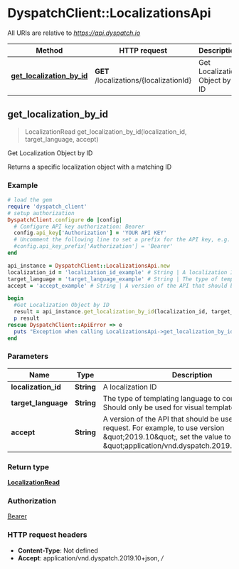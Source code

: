 # DyspatchClient::LocalizationsApi

All URIs are relative to *https://api.dyspatch.io*

Method | HTTP request | Description
------------- | ------------- | -------------
[**get_localization_by_id**](LocalizationsApi.md#get_localization_by_id) | **GET** /localizations/{localizationId} | Get Localization Object by ID



## get_localization_by_id

> LocalizationRead get_localization_by_id(localization_id, target_language, accept)

Get Localization Object by ID

Returns a specific localization object with a matching ID

### Example

```ruby
# load the gem
require 'dyspatch_client'
# setup authorization
DyspatchClient.configure do |config|
  # Configure API key authorization: Bearer
  config.api_key['Authorization'] = 'YOUR API KEY'
  # Uncomment the following line to set a prefix for the API key, e.g. 'Bearer' (defaults to nil)
  #config.api_key_prefix['Authorization'] = 'Bearer'
end

api_instance = DyspatchClient::LocalizationsApi.new
localization_id = 'localization_id_example' # String | A localization ID
target_language = 'target_language_example' # String | The type of templating language to compile as. Should only be used for visual templates.
accept = 'accept_example' # String | A version of the API that should be used for the request. For example, to use version \"2019.10\", set the value to \"application/vnd.dyspatch.2019.10+json\"

begin
  #Get Localization Object by ID
  result = api_instance.get_localization_by_id(localization_id, target_language, accept)
  p result
rescue DyspatchClient::ApiError => e
  puts "Exception when calling LocalizationsApi->get_localization_by_id: #{e}"
end
```

### Parameters


Name | Type | Description  | Notes
------------- | ------------- | ------------- | -------------
 **localization_id** | **String**| A localization ID | 
 **target_language** | **String**| The type of templating language to compile as. Should only be used for visual templates. | 
 **accept** | **String**| A version of the API that should be used for the request. For example, to use version \&quot;2019.10\&quot;, set the value to \&quot;application/vnd.dyspatch.2019.10+json\&quot; | 

### Return type

[**LocalizationRead**](LocalizationRead.md)

### Authorization

[Bearer](../README.md#Bearer)

### HTTP request headers

- **Content-Type**: Not defined
- **Accept**: application/vnd.dyspatch.2019.10+json, */*

